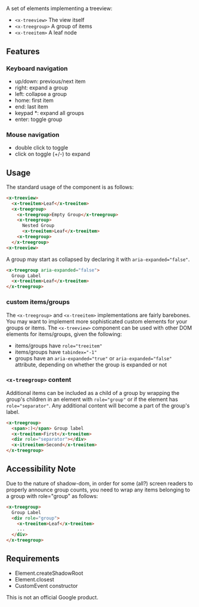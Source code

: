 # <x-treeview>

A set of elements implementing a treeview:

- `<x-treeview>` The view itself
- `<x-treegroup>` A group of items
- `<x-treeitem>` A leaf node

## Features

### Keyboard navigation
- up/down: previous/next item
- right: expand a group
- left: collapse a group
- home: first item
- end: last item
- keypad \*: expand all groups
- enter: toggle group

### Mouse navigation
- double click to toggle
- click on toggle (+/-) to expand

## Usage

The standard usage of the component is as follows:

```html
<x-treeview>
  <x-treeitem>Leaf</x-treeitem>
  <x-treegroup>
    <x-treegroup>Empty Group</x-treegroup>
    <x-treegroup>
      Nested Group
      <x-treeitem>Leaf</x-treeitem>
    <x-treegroup>
  </x-treegroup>
<x-treeview>
```

A group may start as collapsed by declaring it with `aria-expanded="false"`.

```html
<x-treegroup aria-expanded="false">
  Group Label
  <x-treeitem>Leaf</x-treeitem>
</x-treegroup>
```

### custom items/groups

The `<x-treegroup>` and `<x-treeitem>` implementations are fairly barebones. You may want to implement more sophisticated custom elements for your groups or items. The `<x-treeview>` component can be used with other DOM elements for items/groups, given the following:

- items/groups have `role="treeitem"`
- items/groups have `tabindex="-1"`
- groups have an `aria-expanded="true"` or `aria-expanded="false"` attribute, depending on whether the group is expanded or not

### `<x-treegroup>` content

Additional items can be included as a child of a group by wrapping the group's children in an element with `role="group"` or if the element has `role="separator"`. Any additional content will become a part of the group's label.

```html
<x-treegroup>
  <span>:)</span> Group label
  <x-treeitem>First</x-treeitem>
  <div role="separator"></div>
  <x-itreeitem>Second</x-treeitem>
</x-treegroup>
```

## Accessibility Note

Due to the nature of shadow-dom, in order for some (all?) screen readers to properly announce group counts, you need to wrap any items belonging to a group with role="group" as follows:

```html
<x-treegroup>
  Group Label
  <div role="group">
    <x-treeitem>Leaf</x-treeitem>
    ...
  </div>
</x-treegroup>
```

## Requirements

- Element.createShadowRoot
- Element.closest
- CustomEvent constructor


This is not an official Google product.
